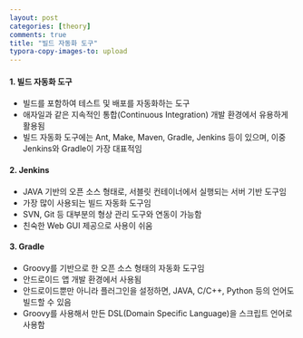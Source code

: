 ```yaml
---
layout: post
categories: [theory]
comments: true
title: "빌드 자동화 도구"
typora-copy-images-to: upload
---
```


#### 1. 빌드 자동화 도구

- 빌드를 포함하여 테스트 및 배포를 자동화하는 도구 
- 애자일과 같은 지속적인 통합(Continuous Integration) 개발 환경에서 유용하게 활용됨
- 빌드 자동화 도구에는 Ant, Make, Maven, Gradle, Jenkins 등이 있으며, 이중 Jenkins와 Gradle이 가장 대표적임

#### 2. Jenkins

- JAVA 기반의 오픈 소스 형태로, 서블릿 컨테이너에서 실행되는 서버 기반 도구임
- 가장 많이 사용되는 빌드 자동화 도구임
- SVN, Git 등 대부분의 형상 관리 도구와 연동이 가능함
- 친숙한 Web GUI 제공으로 사용이 쉬움

#### 3. Gradle

- Groovy를 기반으로 한 오픈 소스 형태의 자동화 도구임
- 안드로이드 앱 개발 환경에서 사용됨
- 안드로이드뿐만 아니라 플러그인을 설정하면, JAVA, C/C++, Python 등의 언어도 빌드할 수 있음
- Groovy를 사용해서 만든 DSL(Domain Specific Language)을 스크립트 언어로 사용함 